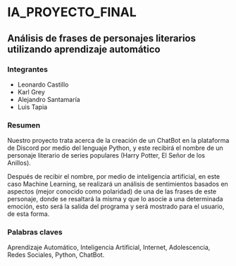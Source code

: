 # IA_PROYECTO_FINAL

## Análisis de frases de personajes literarios utilizando aprendizaje automático

### Integrantes
- Leonardo Castillo
- Karl Grey
- Alejandro Santamaría
- Luis Tapia

### Resumen
Nuestro proyecto trata acerca de la creación de un ChatBot en la plataforma de Discord por medio del lenguaje Python, y este recibirá el nombre de un personaje literario de series populares (Harry Potter, El Señor de los Anillos). 

Después de recibir el nombre, por medio de inteligencia artificial, en este caso Machine Learning, se realizará un análisis de sentimientos basados en aspectos (mejor conocido como polaridad) de una de las frases de este personaje, donde se resaltará la misma y que lo asocie a una determinada emoción, esto será la salida del programa y será mostrado para el usuario, de esta forma.

### Palabras claves
Aprendizaje Automático, Inteligencia Artificial, Internet, Adolescencia, Redes Sociales, Python, ChatBot.
 
